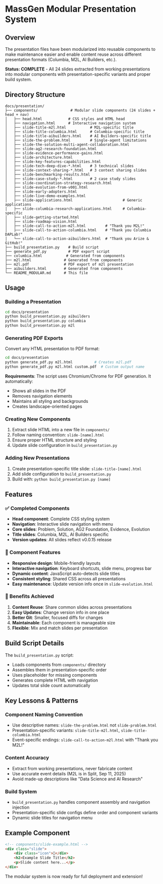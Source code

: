 # MassGen Modular Presentation System

## Overview

The presentation files have been modularized into reusable components to make maintenance easier and enable content reuse across different presentation formats (Columbia, M2L, AI Builders, etc.).

**Status: COMPLETE** - All 24 slides extracted from working presentations into modular components with presentation-specific variants and proper build system.

## Directory Structure

```
docs/presentation/
├── components/               # Modular slide components (24 slides + head + nav)
│   ├── head.html            # CSS styles and HTML head
│   ├── navigation.html      # Interactive navigation system  
│   ├── slide-title-m2l.html           # M2L-specific title
│   ├── slide-title-columbia.html      # Columbia-specific title
│   ├── slide-title-aibuilders.html    # AI Builders-specific title
│   ├── slide-the-problem.html         # Single-agent limitations
│   ├── slide-the-solution-multi-agent-collaboration.html
│   ├── slide-ag2-research-foundation.html
│   ├── slide-evidence-performance-gains.html
│   ├── slide-architecture.html
│   ├── slide-key-features-capabilities.html
│   ├── slide-tech-deep-dive-*.html    # 3 technical slides
│   ├── slide-context-sharing-*.html   # 3 context sharing slides
│   ├── slide-benchmarking-results.html
│   ├── slide-case-study-*.html        # 2 case study slides
│   ├── slide-coordination-strategy-research.html
│   ├── slide-evolution-from-v001.html
│   ├── slide-early-adopters.html
│   ├── slide-live-demo-examples.html
│   ├── slide-applications.html                       # Generic applications
│   ├── slide-columbia-research-applications.html     # Columbia-specific  
│   ├── slide-getting-started.html
│   ├── slide-roadmap-vision.html
│   ├── slide-call-to-action-m2l.html         # "Thank you M2L!"
│   ├── slide-call-to-action-columbia.html    # "Thank you Columbia DAPLab!"
│   └── slide-call-to-action-aibuilders.html  # "Thank you Arize & GitHub!"
├── build_presentation.py    # Build script
├── generate_pdf.py          # PDF export script
├── columbia.html           # Generated from components
├── m2l.html               # Generated from components  
├── m2l.pdf                # PDF export of m2l presentation
├── aibuilders.html        # Generated from components
└── README_MODULAR.md      # This file
```

## Usage

### Building a Presentation

```bash
cd docs/presentation
python build_presentation.py aibuilders
python build_presentation.py columbia
python build_presentation.py m2l
```

### Generating PDF Exports

Convert any HTML presentation to PDF format:

```bash
cd docs/presentation
python generate_pdf.py m2l.html          # Creates m2l.pdf
python generate_pdf.py m2l.html custom.pdf  # Custom output name
```

**Requirements**: The script uses Chromium/Chrome for PDF generation. It automatically:
- Shows all slides in the PDF
- Removes navigation elements
- Maintains all styling and backgrounds
- Creates landscape-oriented pages

### Creating New Components

1. Extract slide HTML into a new file in `components/`
2. Follow naming convention: `slide-[name].html`
3. Ensure proper HTML structure and styling
4. Update slide configuration in `build_presentation.py`

### Adding New Presentations

1. Create presentation-specific title slide: `slide-title-[name].html`
2. Add slide configuration to `build_presentation.py`
3. Build with: `python build_presentation.py [name]`

## Features

### ✅ Completed Components

- **Head component**: Complete CSS styling system
- **Navigation**: Interactive slide navigation with menu
- **Core slides**: Problem, Solution, AG2 Foundation, Evidence, Evolution
- **Title slides**: Columbia, M2L, AI Builders specific
- **Version updates**: All slides reflect v0.0.15 release

### 🔧 Component Features

- **Responsive design**: Mobile-friendly layouts
- **Interactive navigation**: Keyboard shortcuts, slide menu, progress bar
- **Dynamic content**: JavaScript auto-detects slide titles
- **Consistent styling**: Shared CSS across all presentations
- **Easy maintenance**: Update version info once in `slide-evolution.html`

### 🚀 Benefits Achieved

1. **Content Reuse**: Share common slides across presentations
2. **Easy Updates**: Change version info in one place  
3. **Better Git**: Smaller, focused diffs for changes
4. **Maintainable**: Each component is manageable size
5. **Flexible**: Mix and match slides per presentation

## Build Script Details

The `build_presentation.py` script:
- Loads components from `components/` directory
- Assembles them in presentation-specific order
- Uses placeholder for missing components
- Generates complete HTML with navigation
- Updates total slide count automatically

## Key Lessons & Patterns

### Component Naming Convention
- Use descriptive names: `slide-the-problem.html` not `slide-problem.html`
- Presentation-specific variants: `slide-title-m2l.html`, `slide-title-columbia.html`
- Event-specific endings: `slide-call-to-action-m2l.html` with "Thank you M2L!"

### Content Accuracy
- Extract from working presentations, never fabricate content
- Use accurate event details (M2L is in Split, Sep 11, 2025)
- Avoid made-up descriptions like "Data Science and AI Research"

### Build System
- `build_presentation.py` handles component assembly and navigation injection
- Presentation-specific slide configs define order and component variants
- Dynamic slide titles for navigation menu

## Example Component

```html
<!-- components/slide-example.html -->
<div class="slide">
    <div class="icon">🎯</div>
    <h2>Example Slide Title</h2>
    <p>Slide content here...</p>
</div>
```

The modular system is now ready for full deployment and extension!